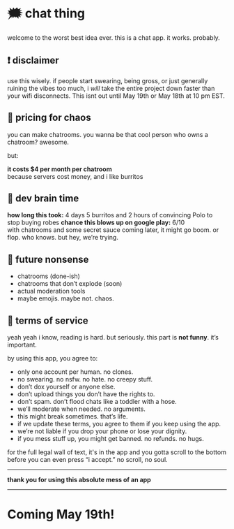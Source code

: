 # 🗯️ chat thing

welcome to the worst best idea ever. this is a chat app. it works. probably.

## ❗ disclaimer

use this wisely. if people start swearing, being gross, or just generally ruining the vibes too much, i *will* take the entire project down faster than your wifi disconnects. This isnt out until May 19th or May 18th at 10 pm EST.

## 💸 pricing for chaos

you can make chatrooms. you wanna be that cool person who owns a chatroom? awesome.

but:

**it costs $4 per month per chatroom**  
because servers cost money, and i like burritos

## 🧠 dev brain time

**how long this took:** 4 days 5 burritos and 2 hours of convincing Polo to stop buying robes
**chance this blows up on google play:** 6/10  
with chatrooms and some secret sauce coming later, it might go boom. or flop. who knows. but hey, we’re trying.

## 🚀 future nonsense

- chatrooms (done-ish)
- chatrooms that don’t explode (soon)
- actual moderation tools
- maybe emojis. maybe not. chaos.

## 🛑 terms of service

yeah yeah i know, reading is hard. but seriously. this part is **not funny**. it’s important.

by using this app, you agree to:

- only one account per human. no clones.
- no swearing. no nsfw. no hate. no creepy stuff.
- don’t dox yourself or anyone else.
- don’t upload things you don’t have the rights to.
- don’t spam. don’t flood chats like a toddler with a hose.
- we’ll moderate when needed. no arguments.
- this might break sometimes. that’s life.
- if we update these terms, you agree to them if you keep using the app.
- we’re not liable if you drop your phone or lose your dignity.
- if you mess stuff up, you might get banned. no refunds. no hugs.

for the full legal wall of text, it's in the app and you gotta scroll to the bottom before you can even press “i accept.” no scroll, no soul.

---

**thank you for using this absolute mess of an app**

---

# Coming May 19th!
